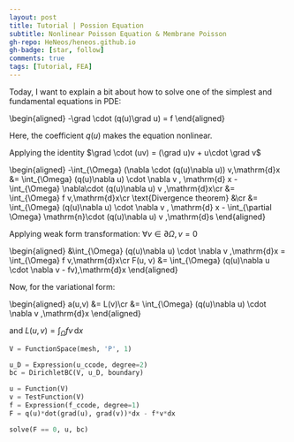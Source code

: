 ```yaml
---
layout: post
title: Tutorial | Possion Equation
subtitle: Nonlinear Poisson Equation & Membrane Poisson
gh-repo: HeNeos/heneos.github.io
gh-badge: [star, follow]
comments: true
tags: [Tutorial, FEA]
---
```


Today, I want to explain a bit about how to solve one of the simplest and fundamental equations in PDE:

\begin{aligned}
 -\grad \cdot (q(u)\grad u) = f
\end{aligned}

Here, the coefficient $q(u)$ makes the equation nonlinear.

Applying the identity $\grad \cdot (uv) = (\grad u)v + u\cdot \grad v$

\begin{aligned}
-\int_{\Omega} (\nabla \cdot (q(u)\nabla u)) v\,\mathrm{d}x &= \int_{\Omega} (q(u)\nabla u) \cdot \nabla v \, \mathrm{d} x - \int_{\Omega} \nabla\cdot (q(u)\nabla u) v \,\mathrm{d}x\cr
&= \int_{\Omega} f v\,\mathrm{d}x\cr
\text{Divergence theorem} &\cr
&= \int_{\Omega} (q(u)\nabla u) \cdot \nabla v \, \mathrm{d} x - \int_{\partial \Omega} \mathrm{n}\cdot (q(u)\nabla u) v \,\mathrm{d}s
\end{aligned}

Applying weak form transformation: $\forall v \in \partial\Omega, v = 0$

\begin{aligned}
&\int_{\Omega} (q(u)\nabla u) \cdot \nabla v \,\mathrm{d}x = \int_{\Omega} f v\,\mathrm{d}x\cr
F(u, v) &= \int_{\Omega} (q(u)\nabla u \cdot \nabla v - fv)\,\mathrm{d}x
\end{aligned}

Now, for the variational form:

\begin{aligned}
a(u,v) &= L(v)\cr
&= \int_{\Omega} (q(u)\nabla u) \cdot \nabla v \,\mathrm{d}x
\end{aligned}

and $L(u,v) = \int_{\Omega} f v\,\mathrm{d}x$

```py
V = FunctionSpace(mesh, 'P', 1)

u_D = Expression(u_ccode, degree=2)
bc = DirichletBC(V, u_D, boundary)

u = Function(V)
v = TestFunction(V)
f = Expression(f_ccode, degree=1)
F = q(u)*dot(grad(u), grad(v))*dx - f*v*dx

solve(F == 0, u, bc)
```